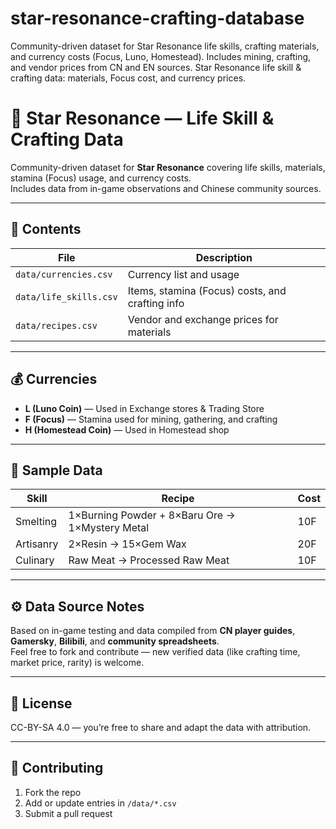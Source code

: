 # star-resonance-crafting-database
Community-driven dataset for Star Resonance life skills, crafting materials, and currency costs (Focus, Luno, Homestead). 
Includes mining, crafting, and vendor prices from CN and EN sources. Star Resonance life skill &amp; crafting data: materials, Focus cost, and currency prices.

# 🌌 Star Resonance — Life Skill & Crafting Data

Community-driven dataset for **Star Resonance** covering life skills, materials, stamina (Focus) usage, and currency costs.  
Includes data from in-game observations and Chinese community sources.

---

## 📘 Contents

| File | Description |
|------|--------------|
| `data/currencies.csv` | Currency list and usage |
| `data/life_skills.csv` | Items, stamina (Focus) costs, and crafting info |
| `data/recipes.csv` | Vendor and exchange prices for materials |

---

## 💰 Currencies
- **L (Luno Coin)** — Used in Exchange stores & Trading Store  
- **F (Focus)** — Stamina used for mining, gathering, and crafting  
- **H (Homestead Coin)** — Used in Homestead shop  

---

## 🧪 Sample Data
| Skill | Recipe | Cost |
|--------|--------|------|
| Smelting | 1×Burning Powder + 8×Baru Ore → 1×Mystery Metal | 10F |
| Artisanry | 2×Resin → 15×Gem Wax | 20F |
| Culinary | Raw Meat → Processed Raw Meat | 10F |

---

## ⚙️ Data Source Notes
Based on in-game testing and data compiled from **CN player guides**, **Gamersky**, **Bilibili**, and **community spreadsheets**.  
Feel free to fork and contribute — new verified data (like crafting time, market price, rarity) is welcome.

---

## 📜 License
CC-BY-SA 4.0 — you’re free to share and adapt the data with attribution.

---

## 🤝 Contributing
1. Fork the repo  
2. Add or update entries in `/data/*.csv`  
3. Submit a pull request  
